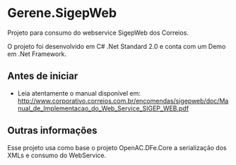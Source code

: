 # Gerene.SigepWeb

Projeto para consumo do webservice SigepWeb dos Correios.

O projeto foi desenvolvido em C# .Net Standard 2.0 e conta com um Demo em .Net Framework.

Antes de iniciar
-----

* Leia atentamente o manual disponível em: http://www.corporativo.correios.com.br/encomendas/sigepweb/doc/Manual_de_Implementacao_do_Web_Service_SIGEP_WEB.pdf


Outras informações
-----
Esse projeto usa como base o projeto OpenAC.DFe.Core a serialização dos XMLs e consumo do WebService.
